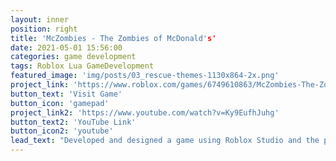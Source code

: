 ```yaml
---
layout: inner
position: right
title: 'McZombies - The Zombies of McDonald's'
date: 2021-05-01 15:56:00
categories: game development
tags: Roblox Lua GameDevelopment
featured_image: 'img/posts/03_rescue-themes-1130x864-2x.png'
project_link: 'https://www.roblox.com/games/6749610863/McZombies-The-Zombies-of-McDonalds?refPageId=8882fe61-1e6b-4eaa-8889-6c652648caa9'
button_text: 'Visit Game'
button_icon: 'gamepad'
project_link2: 'https://www.youtube.com/watch?v=Ky9EufhJuhg'
button_text2: 'YouTube Link'
button_icon2: 'youtube'
lead_text: "Developed and designed a game using Roblox Studio and the programming language Lua"
---
```

